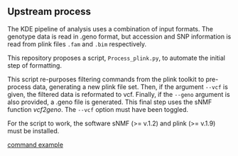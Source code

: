 ## Upstream process

The KDE pipeline of analysis uses a combination of input formats. The 
genotype data is read in .geno format, but accession and SNP information is read 
from plink files `.fam` and `.bim` respectively. 

This repository proposes a script, `Process_plink.py`, to automate the initial 
step of formatting.

This script re-purposes filtering commands from the plink toolkit to pre-process
data, generating a new plink file set. Then, if the argument `--vcf` is given, 
the filtered data is reformated to vcf. Finally, if the `--geno` argument is also
provided, a .geno file is generated. This final step uses the sNMF function 
*vcf2geno*. The `--vcf` option must have been toggled.

For the script to work, the software sNMF (>= v.1.2) and plink (>= v.1.9) must be
installed.

[command example](process_command.txt)

